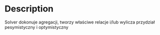 # Description

Solver dokonuje agregacji, tworzy właściwe relacje i/lub wylicza przydział pesymistyczny i optymistyczny